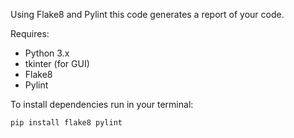 Using Flake8 and Pylint this code generates a report of your code.

Requires:
- Python 3.x
- tkinter (for GUI)
- Flake8
- Pylint

To install dependencies run in your terminal:
```
pip install flake8 pylint
```
